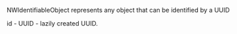 NWIdentifiableObject represents any object that can be identified by a UUID

id - UUID - lazily created UUID.